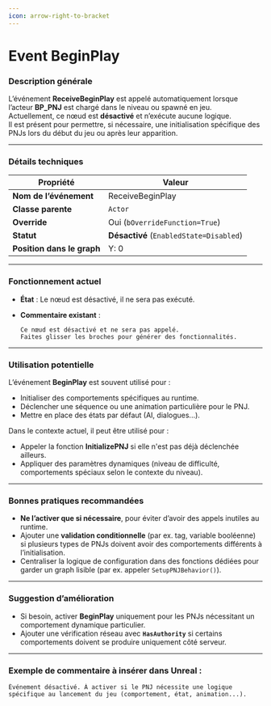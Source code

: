 ```yaml
---
icon: arrow-right-to-bracket
---
```


# Event BeginPlay

### Description générale

L’événement **ReceiveBeginPlay** est appelé automatiquement lorsque l’acteur **BP\_PNJ** est chargé dans le niveau ou spawné en jeu.\
Actuellement, ce nœud est **désactivé** et n’exécute aucune logique.\
Il est présent pour permettre, si nécessaire, une initialisation spécifique des PNJs lors du début du jeu ou après leur apparition.

***

### Détails techniques

| Propriété                  | Valeur                                  |
| -------------------------- | --------------------------------------- |
| **Nom de l’événement**     | ReceiveBeginPlay                        |
| **Classe parente**         | `Actor`                                 |
| **Override**               | Oui (`bOverrideFunction=True`)          |
| **Statut**                 | **Désactivé** (`EnabledState=Disabled`) |
| **Position dans le graph** | Y: 0                                    |

***

### Fonctionnement actuel

* **État** : Le nœud est désactivé, il ne sera pas exécuté.
*   **Commentaire existant** :

    ```
    Ce nœud est désactivé et ne sera pas appelé.
    Faites glisser les broches pour générer des fonctionnalités.
    ```

***

### Utilisation potentielle

L’événement **BeginPlay** est souvent utilisé pour :

* Initialiser des comportements spécifiques au runtime.
* Déclencher une séquence ou une animation particulière pour le PNJ.
* Mettre en place des états par défaut (AI, dialogues...).

Dans le contexte actuel, il peut être utilisé pour :

* Appeler la fonction **InitializePNJ** si elle n'est pas déjà déclenchée ailleurs.
* Appliquer des paramètres dynamiques (niveau de difficulté, comportements spéciaux selon le contexte du niveau).

***

### Bonnes pratiques recommandées

* **Ne l’activer que si nécessaire**, pour éviter d’avoir des appels inutiles au runtime.
* Ajouter une **validation conditionnelle** (par ex. tag, variable booléenne) si plusieurs types de PNJs doivent avoir des comportements différents à l’initialisation.
* Centraliser la logique de configuration dans des fonctions dédiées pour garder un graph lisible (par ex. appeler `SetupPNJBehavior()`).

***

### Suggestion d’amélioration

* Si besoin, activer **BeginPlay** uniquement pour les PNJs nécessitant un comportement dynamique particulier.
* Ajouter une vérification réseau avec **`HasAuthority`** si certains comportements doivent se produire uniquement côté serveur.

***

### Exemple de commentaire à insérer dans Unreal :

```
Événement désactivé. À activer si le PNJ nécessite une logique spécifique au lancement du jeu (comportement, état, animation...).
```
